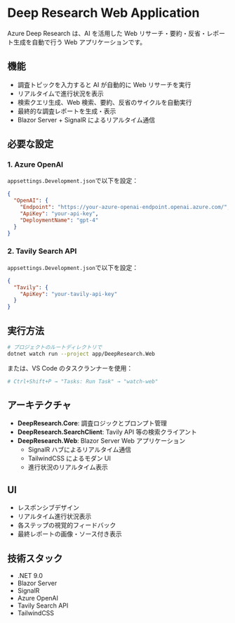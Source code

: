 # Deep Research Web Application

Azure Deep Research は、AI を活用した Web リサーチ・要約・反省・レポート生成を自動で行う Web アプリケーションです。

## 機能

- 調査トピックを入力すると AI が自動的に Web リサーチを実行
- リアルタイムで進行状況を表示
- 検索クエリ生成、Web 検索、要約、反省のサイクルを自動実行
- 最終的な調査レポートを生成・表示
- Blazor Server + SignalR によるリアルタイム通信

## 必要な設定

### 1. Azure OpenAI

`appsettings.Development.json`で以下を設定：

```json
{
  "OpenAI": {
    "Endpoint": "https://your-azure-openai-endpoint.openai.azure.com/",
    "ApiKey": "your-api-key",
    "DeploymentName": "gpt-4"
  }
}
```

### 2. Tavily Search API

`appsettings.Development.json`で以下を設定：

```json
{
  "Tavily": {
    "ApiKey": "your-tavily-api-key"
  }
}
```

## 実行方法

```bash
# プロジェクトのルートディレクトリで
dotnet watch run --project app/DeepResearch.Web
```

または、VS Code のタスクランナーを使用：

```bash
# Ctrl+Shift+P → "Tasks: Run Task" → "watch-web"
```

## アーキテクチャ

- **DeepResearch.Core**: 調査ロジックとプロンプト管理
- **DeepResearch.SearchClient**: Tavily API 等の検索クライアント
- **DeepResearch.Web**: Blazor Server Web アプリケーション
  - SignalR ハブによるリアルタイム通信
  - TailwindCSS によるモダン UI
  - 進行状況のリアルタイム表示

## UI

- レスポンシブデザイン
- リアルタイム進行状況表示
- 各ステップの視覚的フィードバック
- 最終レポートの画像・ソース付き表示

## 技術スタック

- .NET 9.0
- Blazor Server
- SignalR
- Azure OpenAI
- Tavily Search API
- TailwindCSS
